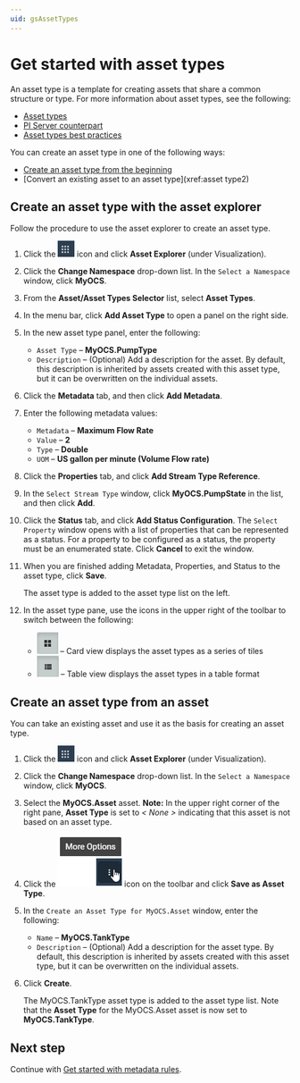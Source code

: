 ```yaml
---
uid: gsAssetTypes
---
```

# Get started with asset types

An asset type is a template for creating assets that share a common structure or type. For more information about asset types, see the following:

- [Asset types](xref:AssetTypes)
- [PI Server counterpart](xref:AssetTypes#pi-server-counterpart)
- [Asset types best practices](xref:AssetTypes#asset-types-best-practices)

You can create an asset type in one of the following ways:

- [Create an asset type from the beginning](xref:CreateAssetTypeWithEditor) 
- [Convert an existing asset to an asset type](xref:asset type2)

## <a name="asset type1"></a> Create an asset type with the asset explorer

Follow the procedure to use the asset explorer to create an asset type.

1. Click the ![Menu icon](images/menu-icon.png) icon and click **Asset Explorer** (under Visualization).

2. Click the **Change Namespace** drop-down list.  In the `Select a Namespace` window, click **MyOCS**.

3. From the **Asset/Asset Types Selector** list, select **Asset Types**.

4. In the menu bar, click **Add Asset Type** to open a panel on the right side.

1. In the new asset type panel, enter the following:
   - `Asset Type` &ndash; **MyOCS.PumpType**
   - `Description` &ndash; (Optional) Add a description for the asset. By default, this description is inherited by assets created with this asset type, but it can be overwritten on the individual assets.
   
6. Click the **Metadata** tab, and then click **Add Metadata**.

1. Enter the following metadata values:

   - `Metadata` &ndash; **Maximum Flow Rate**
   - `Value` &ndash; **2** 
   - `Type` &ndash; **Double**
   - `UOM` &ndash; **US gallon per minute (Volume Flow rate)**
   
8. Click the **Properties** tab, and click **Add Stream Type Reference**.

9. In the `Select Stream Type` window, click **MyOCS.PumpState** in the list, and then click **Add**.

1. Click the **Status** tab, and click **Add Status Configuration**.
    The `Select Property` window opens with a list of properties that can be represented as a status. For a property to be configured as a status, the property must be an enumerated state. Click **Cancel** to exit the window.
    
2. When you are finished adding Metadata, Properties, and Status to the asset type, click **Save**. 

    The asset type is added to the asset type list on the left.
    
12. In the asset type pane, use the icons in the upper right of the toolbar to switch between the following:

     -  ![Card view](images/card-view.png) &ndash; Card view displays the asset types as a series of tiles 
     -  ![Table view](images/table-view.png) &ndash; Table view displays the asset types in a table format 

## <a name="asset type2"></a>Create an asset type from an asset

You can take an existing asset and use it as the basis for creating an asset type.

1. Click the ![Menu icon](images/menu-icon.png) icon and click **Asset Explorer** (under Visualization).
2. Click the **Change Namespace** drop-down list.  In the `Select a Namespace` window, click **MyOCS**.
3. Select the **MyOCS.Asset** asset.
    **Note:** In the upper right corner of the right pane, **Asset Type** is set to *< None >* indicating that this asset is not based on an asset type. 

1. Click the ![More options](images/more-options.png) icon on the toolbar and click **Save as Asset Type**.

2. In the `Create an Asset Type for MyOCS.Asset` window, enter the following:
   - `Name` &ndash; **MyOCS.TankType**
   - `Description` &ndash; (Optional) Add a description for the asset type. By default, this description is inherited by assets created with this asset type, but it can be overwritten on the individual assets.

3. Click **Create**. 

   The MyOCS.TankType asset type is added to the asset type list. Note that the **Asset Type** for the MyOCS.Asset asset is now set to **MyOCS.TankType**. 

## Next step

Continue with [Get started with metadata rules](xref:gsMetadataRules).
